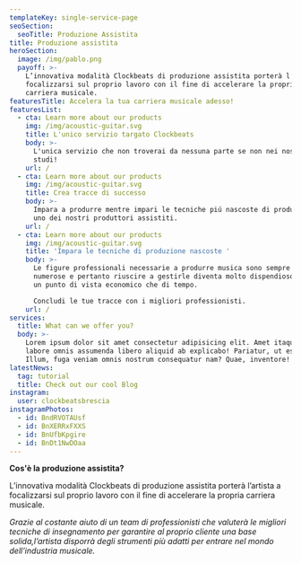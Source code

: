 ```yaml
---
templateKey: single-service-page
seoSection:
  seoTitle: Produzione Assistita
title: Produzione assistita
heroSection:
  image: /img/pablo.png
  payoff: >-
    L’innovativa modalità Clockbeats di produzione assistita porterà l’artista a
    focalizzarsi sul proprio lavoro con il fine di accelerare la propria
    carriera musicale. 
featuresTitle: Accelera la tua carriera musicale adesso!
featuresList:
  - cta: Learn more about our products
    img: /img/acoustic-guitar.svg
    title: L'unico servizio targato Clockbeats
    body: >-
      L'unica servizio che non troverai da nessuna parte se non nei nostri
      studi!
    url: /
  - cta: Learn more about our products
    img: /img/acoustic-guitar.svg
    title: Crea tracce di successo
    body: >-
      Impara a produrre mentre impari le tecniche piú nascoste di produzione con
      uno dei nostri produttori assistiti.
    url: /
  - cta: Learn more about our products
    img: /img/acoustic-guitar.svg
    title: 'Impara le tecniche di produzione nascoste '
    body: >-
      Le figure professionali necessarie a produrre musica sono sempre più
      numerose e pertanto riuscire a gestirle diventa molto dispendioso sia da
      un punto di vista economico che di tempo.

      Concludi le tue tracce con i migliori professionisti.
    url: /
services:
  title: What can we offer you?
  body: >-
    Lorem ipsum dolor sit amet consectetur adipisicing elit. Amet itaque odit
    labore omnis assumenda libero aliquid ab explicabo! Pariatur, ut esse.
    Illum, fuga veniam omnis nostrum consequatur nam? Quae, inventore!
latestNews:
  tag: tutorial
  title: Check out our cool Blog
instagram:
  user: clockbeatsbrescia
instagramPhotos:
  - id: BndRVOTAUsf
  - id: BnXERRxFXXS
  - id: BnUfbKpgire
  - id: BnDt1NwDOaa
---
```

**Cos'è la produzione assistita?**

L’innovativa modalità Clockbeats di produzione assistita porterà l’artista a focalizzarsi sul proprio lavoro con il fine di accelerare la propria carriera musicale. 

_Grazie al costante aiuto di un team di professionisti che valuterà le migliori tecniche di insegnamento per garantire al proprio cliente una base solida,l’artista disporrà degli strumenti più adatti per entrare nel mondo dell’industria musicale._
